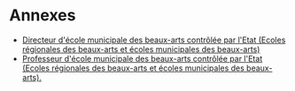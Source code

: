 # Annexes

- [Directeur d'école municipale des beaux-arts contrôlée par l'Etat (Ecoles régionales des beaux-arts et écoles municipales des beaux-arts)](directeur-d-ecole-municipale-des-beaux-arts-controlee-par)
- [Professeur d'école municipale des beaux-arts contrôlée par l'Etat (Ecoles régionales des beaux-arts et écoles municipales des beaux-arts).](professeur-d-ecole-municipale-des-beaux-arts-controlee-par)
